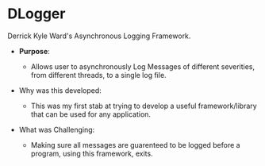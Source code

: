 # DLogger
Derrick Kyle Ward's Asynchronous Logging Framework.

* **Purpose**:
  * Allows user to asynchronously Log Messages of different severities, from different threads, to a single log file. 
  
* Why was this developed:
  * This was my first stab at trying to develop a useful framework/library that can be used for any application. 
* What was Challenging:
  * Making sure all messages are guarenteed to be logged before a program, using this framework, exits. 
